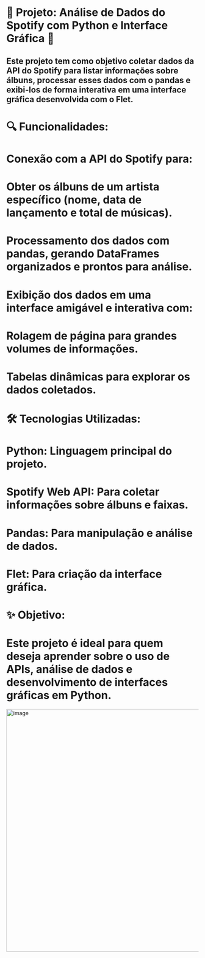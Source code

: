 #  🎵 Projeto: Análise de Dados do Spotify com Python e Interface Gráfica 🎵 

## Este projeto tem como objetivo coletar dados da API do Spotify para listar informações sobre álbuns, processar esses dados com o pandas e exibi-los de forma interativa em uma interface gráfica desenvolvida com o Flet.

# 🔍 Funcionalidades:
# Conexão com a API do Spotify para:
# Obter os álbuns de um artista específico (nome, data de lançamento e total de músicas).
# Processamento dos dados com pandas, gerando DataFrames organizados e prontos para análise.
# Exibição dos dados em uma interface amigável e interativa com:
# Rolagem de página para grandes volumes de informações.
# Tabelas dinâmicas para explorar os dados coletados.

# 🛠 Tecnologias Utilizadas:
# Python: Linguagem principal do projeto.
# Spotify Web API: Para coletar informações sobre álbuns e faixas.
# Pandas: Para manipulação e análise de dados.
# Flet: Para criação da interface gráfica.


# ✨ Objetivo:
# Este projeto é ideal para quem deseja aprender sobre o uso de APIs, análise de dados e desenvolvimento de interfaces gráficas em Python.


<img width="635" alt="image" src="https://github.com/user-attachments/assets/47407f17-d2fe-4cb5-8d03-15c543584fac" />




